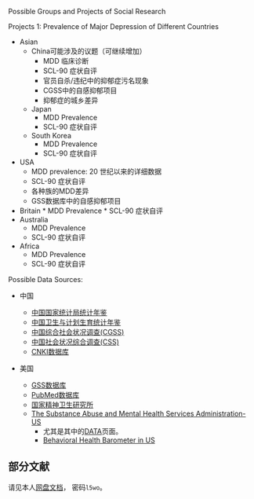 Possible Groups and Projects of Social Research


Projects 1: Prevalence of Major Depression of Different Countries

* Asian
    * China可能涉及的议题（可继续增加）
        * MDD 临床诊断
        * SCL-90  症状自评
        * 官员自杀/违纪中的抑郁症污名现象
        * CGSS中的自感抑郁项目
        * 抑郁症的城乡差异
    * Japan
        * MDD Prevalence
        * SCL-90 症状自评
    * South Korea
        * MDD Prevalence
        * SCL-90 症状自评
* USA
    * MDD prevalence: 20 世纪以来的详细数据
    * SCL-90 症状自评
    * 各种族的MDD差异
    * GSS数据库中的自感抑郁项目
* Britain
        * MDD Prevalence
        * SCL-90 症状自评
* Australia
    * MDD Prevalence
    * SCL-90 症状自评
* Africa
    * MDD Prevalence
    * SCL-90 症状自评

Possible Data Sources:

* 中国
    * [中国国家统计局统计年鉴](http://www.stats.gov.cn/tjsj/ndsj/)
    * [中国卫生与计划生育统计年鉴](http://www.nhfpc.gov.cn/zwgkzt/tjnj/list.shtml)
    * [中国综合社会状况调查(CGSS)](http://www.chinagss.org/)
    * [中国社会状况综合调查(CSS)](http://css.cssn.cn/zgshzkzhdc/ztsy/)
    * [CNKI数据库](http://cnki.net/)
  
* 美国
    * [GSS数据库](http://gss.norc.org/)
    * [PubMed数据库](https://www.ncbi.nlm.nih.gov/pubmed)
    * [国家精神卫生研究所](https://www.nimh.nih.gov/index.shtml)
    * [The Substance Abuse and Mental Health Services Administration-US](https://www.samhsa.gov/)
        * 尤其是其中的[DATA](https://www.samhsa.gov/data/mental-health-facilities-data-nmhss/reports?tab=2)页面。
        * [Behavioral Health Barometer in US](https://www.samhsa.gov/data/browse-report-document-type)
        

## 部分文献

请见本人[网盘文档](http://pan.baidu.com/s/1mhRaWKK)， 密码`l5wo`。



